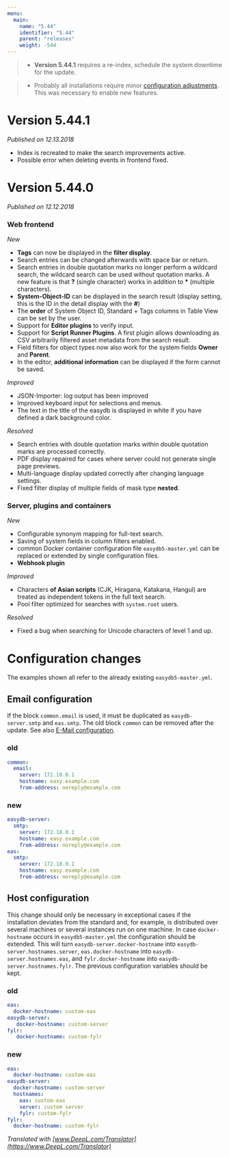 ```yaml
---
menu:
  main:
    name: "5.44"
    identifier: "5.44"
    parent: "releases"
    weight: -544
---
```


> * **Version 5.44.1** requires a re-index, schedule the system downtime for the update.

> * Probably all installations require minor [configuration adjustments](#configuration-changes). This was necessary to enable new features. 

# Version 5.44.1

*Published on 12.13.2018*

* Index is recreated to make the search improvements active.
* Possible error when deleting events in frontend fixed.

# Version 5.44.0

*Published on 12.12.2018*

### Web frontend

*New*

* **Tags** can now be displayed in the **filter display**.
* Search entries can be changed afterwards with space bar or return.
* Search entries in double quotation marks no longer perform a wildcard search, the wildcard search can be used without quotation marks. A new feature is that **?** (single character) works in addition to **\*** (multiple characters).
* **System-Object-ID** can be displayed in the search result (display setting, this is the ID in the detail display with the **#**)
* The **order** of System Object ID, Standard + Tags columns in Table View can be set by the user.
* Support for **Editor plugins** to verify input.
* Support for **Script Runner Plugins**. A first plugin allows downloading as CSV arbitrarily filtered asset metadata from the search result.
* Field filters for object types now also work for the system fields **Owner** and **Parent**.
* In the editor, **additional information** can be displayed if the form cannot be saved.

*Improved*

* JSON-Importer: log output has been improved
* Improved keyboard input for selections and menus.
* The text in the title of the easydb is displayed in white if you have defined a dark background color.

*Resolved*

* Search entries with double quotation marks within double quotation marks are processed correctly.
* PDF display repaired for cases where server could not generate single page previews.
* Multi-language display updated correctly after changing language settings.
* Fixed filter display of multiple fields of mask type **nested**.

### Server, plugins and containers

*New*

* Configurable synonym mapping for full-text search.
* Saving of system fields in column filters enabled.
* common Docker container configuration file `easydb5-master.yml` can be replaced or extended by single configuration files.
* **Webhook plugin**

*Improved*

* Characters **of Asian scripts** (CJK, Hiragana, Katakana, Hangul) are treated as independent tokens in the full text search.
* Pool filter optimized for searches with `system.root` users.

*Resolved*

* Fixed a bug when searching for Unicode characters of level 1 and up.


# Configuration changes

The examples shown all refer to the already existing `easydb5-master.yml`.

## Email configuration

If the block `common.email` is used, it must be duplicated as `easydb-server.smtp` and `eas.smtp`. The old block `common` can be removed after the update. See also [E-Mail configuration](/en/sysadmin/configuration/recipes/email).

### old

````yaml
common:
  email:
    server: 172.18.0.1
    hostname: easy.example.com
    from-address: noreply@example.com
````

### new

````yaml
easydb-server:
  smtp:
    server: 172.18.0.1
    hostname: easy.example.com
    from-address: noreply@example.com
eas:
  smtp:
    server: 172.18.0.1
    hostname: easy.example.com
    from-address: noreply@example.com
````
## Host configuration

This change should only be necessary in exceptional cases if the installation deviates from the standard and, for example, is distributed over several machines or several instances run on one machine. In case `docker-hostname` occurs in `easydb5-master.yml` the configuration should be extended. This will turn `easydb-server.docker-hostname` into `easydb-server.hostnames.server`, `eas.docker-hostname` into `easydb-server.hostnames.eas`, and `fylr.docker-hostname` into `easydb-server.hostnames.fylr`. The previous configuration variables should be kept.

### old

````yml
eas:
  docker-hostname: custom-eas
easydb-server:
   docker-hostname: custom-server
fylr:
   docker-hostname: custom-fylr
````
### new

````yaml
eas:
  docker-hostname: custom-eas
easydb-server:
  docker-hostname: custom-server
  hostnames:
    eas: custom-eas
    server: custom server
    fylr: custom-fylr
fylr:
  docker-hostname: custom-fylr
````

*Translated with [www.DeepL.com/Translator](https://www.DeepL.com/Translator)*





